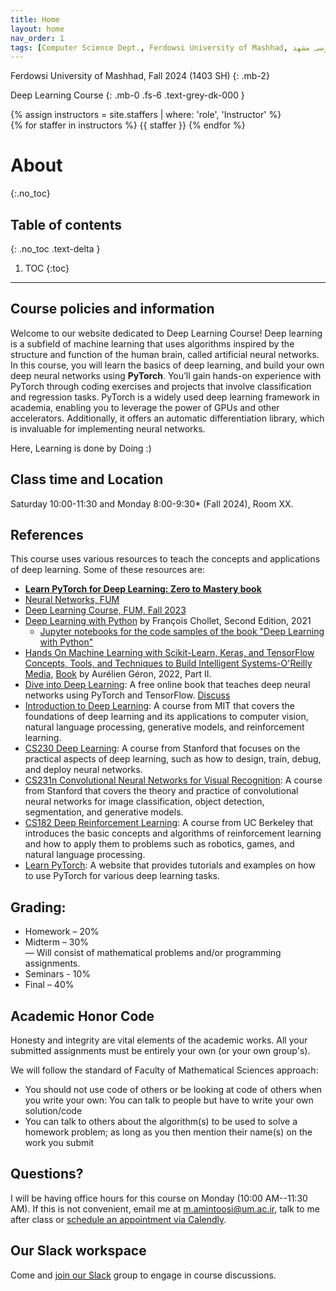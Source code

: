 ```yaml
---
title: Home
layout: home
nav_order: 1
tags: [Computer Science Dept., Ferdowsi University of Mashhad, علوم کامپیوتر دانشگاه فردوسی مشهد]
---
```



Ferdowsi University of Mashhad, Fall 2024 (1403 SH)
{: .mb-2}

Deep Learning Course
{: .mb-0 .fs-6 .text-grey-dk-000 }


<div>
{% assign instructors = site.staffers | where: 'role', 'Instructor' %}
  <div class="role">
    {% for staffer in instructors %}
    {{ staffer }}
    {% endfor %}
  </div>
</div>

# About
{:.no_toc}

## Table of contents
{: .no_toc .text-delta }

1. TOC
{:toc}

---

## Course policies and information


Welcome to our website dedicated to Deep Learning Course! 
Deep learning is a subfield of machine learning that uses algorithms inspired by the structure and function of the human brain, called artificial neural networks. In this course, you will learn the basics of deep learning, and build your own deep neural networks using **PyTorch**.  You’ll gain hands-on experience with PyTorch through coding exercises and projects that involve classification and regression tasks. PyTorch is a widely used deep learning framework in academia, enabling you to leverage the power of GPUs and other accelerators. Additionally, it offers an automatic differentiation library, which is invaluable for implementing neural networks.

Here, Learning is done by Doing :)


## Class time and Location

Saturday 10:00-11:30 and Monday 8:00-9:30* (Fall 2024), Room XX.


## References

This course uses various resources to teach the concepts and applications of deep learning. Some of these resources are:

- [**Learn PyTorch for Deep Learning: Zero to Mastery book**](https://www.learnpytorch.io/)
- [Neural Networks, FUM](https://fum-cs.github.io/neural-networks)
- [Deep Learning Course, FUM, Fall 2023](https://fum-cs.github.io/dl-fall-2023)
- [Deep Learning with Python](https://www.manning.com/books/deep-learning-with-python-second-edition)
   by François Chollet, Second Edition, 2021
   * [Jupyter notebooks for the code samples of the book "Deep Learning with Python"](https://github.com/fchollet/deep-learning-with-python-notebooks)
- [Hands On Machine Learning with Scikit-Learn, Keras, and TensorFlow Concepts, Tools, and Techniques to Build Intelligent Systems-O'Reilly Media](https://www.oreilly.com/library/view/hands-on-machine-learning/9781492032632/), [Book](https://cloudflare-ipfs.com/ipfs/bafykbzaceae4tae6nlan27vd2g2df7mtkp7ikzs4bhywu4c7awmy6fhj2fk4w?filename=Aur%C3%A9lien%20G%C3%A9ron%20-%20Hands-On%20Machine%20Learning%20with%20Scikit-Learn%2C%20Keras%2C%20and%20TensorFlow_%20Concepts%2C%20Tools%2C%20and%20Techniques%20to%20Build%20Intelligent%20Systems-O%27Reilly%20Media%20%282022%29.pdf) by Aurélien Géron, 2022, Part II.
- [Dive into Deep Learning](https://d2l.ai/): A free online book that teaches deep neural networks using PyTorch and TensorFlow. [Discuss](https://discuss.d2l.ai/)
- [Introduction to Deep Learning](http://introtodeeplearning.com/): A course from MIT that covers the foundations of deep learning and its applications to computer vision, natural language processing, generative models, and reinforcement learning.
- [CS230 Deep Learning](https://cs230.stanford.edu/): A course from Stanford that focuses on the practical aspects of deep learning, such as how to design, train, debug, and deploy neural networks.
- [CS231n Convolutional Neural Networks for Visual Recognition](http://cs231n.stanford.edu/): A course from Stanford that covers the theory and practice of convolutional neural networks for image classification, object detection, segmentation, and generative models.
- [CS182 Deep Reinforcement Learning](https://inst.eecs.berkeley.edu/~cs182/sp23/): A course from UC Berkeley that introduces the basic concepts and algorithms of reinforcement learning and how to apply them to problems such as robotics, games, and natural language processing.
- [Learn PyTorch](https://www.learnpytorch.io/): A website that provides tutorials and examples on how to use PyTorch for various deep learning tasks.

## Grading:
* Homework – 20% <br>
* Midterm – 30% <br>
— Will consist of mathematical problems and/or programming assignments.
* Seminars - 10%
* Final – 40%

## Academic Honor Code
Honesty and integrity are vital elements of the academic works. All your submitted assignments must be entirely your own (or your own group's).

We will follow the standard of Faculty of Mathematical Sciences approach: 
* You should not use code of others or be looking at code of others when you write your own: You can talk to people but have to write your own solution/code
*  You can talk to others about the algorithm(s) to be used to solve a homework problem; as long as you then mention their name(s) on the work you submit

## Questions?
I will be having office hours for this course on Monday (10:00 AM--11:30 AM). If this is not convenient, email me at m.amintoosi@um.ac.ir, talk to me after class or [schedule an appointment via Calendly](https://calendly.com/m-amintoosi/30min).

## Our Slack workspace
Come and [join our Slack](https://join.slack.com/t/fum-cs/shared_invite/zt-1zntzuw2t-JOWbsyQdGASNz~40AhWy_Q) group to engage in course discussions.
